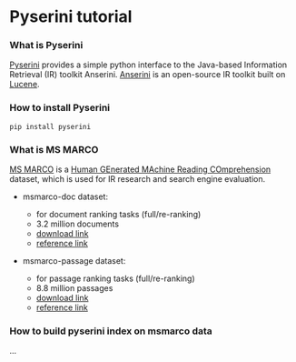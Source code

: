 # Pyserini tutorial

### What is Pyserini
[Pyserini](https://github.com/castorini/pyserini) 
provides a simple python interface to the Java-based 
Information Retrieval (IR) toolkit Anserini. [Anserini](https://github.com/castorini/anserini) is an 
open-source IR toolkit built on [Lucene](https://lucene.apache.org/).

### How to install Pyserini
```shell script
pip install pyserini
```

### What is MS MARCO
[MS MARCO](https://microsoft.github.io/msmarco/) is a 
[Human GEnerated MAchine Reading COmprehension](https://arxiv.org/abs/1611.09268) 
dataset, which is used for IR research and search engine evaluation.

* msmarco-doc dataset:
    - for document ranking tasks (full/re-ranking)
    - 3.2 million documents
    - [download link](https://msmarco.blob.core.windows.net/msmarcoranking/msmarco-docs.trec.gz)
    - [reference link](https://github.com/castorini/pyserini/blob/master/docs/experiments-msmarco-doc.md)

* msmarco-passage dataset:
    - for passage ranking tasks (full/re-ranking)
    - 8.8 million passages
    - [download link](https://msmarco.blob.core.windows.net/msmarcoranking/collectionandqueries.tar.gz)
    - [reference link](https://github.com/castorini/pyserini/blob/master/docs/experiments-msmarco-passage.md)
   
    
### How to build pyserini index on msmarco data
...

